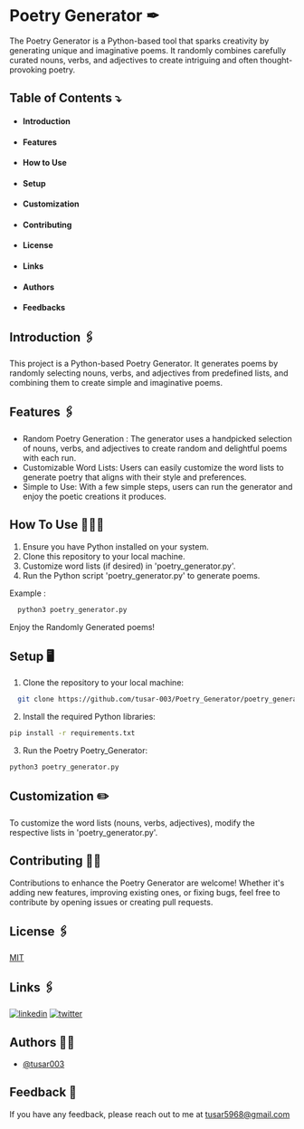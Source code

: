 # Poetry Generator ✒
The Poetry Generator is a Python-based tool that sparks creativity by generating unique and imaginative poems. It randomly combines carefully curated nouns, verbs, and adjectives to create intriguing and often thought-provoking poetry.
## Table of Contents ⤵️
- #### Introduction
- #### Features
- #### How to Use
- #### Setup
- #### Customization
- #### Contributing
- #### License
- #### Links
- #### Authors
- #### Feedbacks

## Introduction 🖇
This project is a Python-based Poetry Generator. It generates poems by randomly selecting nouns, verbs, and adjectives from predefined lists, and combining them to create simple and imaginative poems.
## Features 🖇

- Random Poetry Generation : The generator uses a handpicked selection of nouns, verbs, and adjectives to create random and delightful poems with each run.
- Customizable Word Lists: Users can easily customize the word lists to generate poetry that aligns with their style and preferences.
- Simple to Use: With a few simple steps, users can run the generator and enjoy the poetic creations it produces.


## How To Use 🧑🏼‍💻
1. Ensure you have Python installed on your system.     
2. Clone this repository to your local machine.  
3. Customize word lists (if desired) in 'poetry_generator.py'.
4. Run the Python script 'poetry_generator.py' to generate poems.    
 
 
Example : 
```bash
  python3 poetry_generator.py

```
Enjoy the Randomly Generated poems!
## Setup 🖥️
1. Clone the repository to your local machine:
```bash
  git clone https://github.com/tusar-003/Poetry_Generator/poetry_generator.git

```
2. Install the required Python libraries:
```bash
pip install -r requirements.txt

```
3. Run the Poetry Poetry_Generator:
```bash
python3 poetry_generator.py

```
## Customization ✏️
To customize the word lists (nouns, verbs, adjectives), modify the respective lists in 'poetry_generator.py'.

## Contributing 💁🏻

Contributions to enhance the Poetry Generator are welcome! Whether it's adding new features, improving existing ones, or fixing bugs, feel free to contribute by opening issues or creating pull requests.


## License 🖇

[MIT](https://choosealicense.com/licenses/mit/)


## Links 🖇

[![linkedin](https://img.shields.io/badge/linkedin-0A66C2?style=for-the-badge&logo=linkedin&logoColor=white)](https://www.linkedin.com/in/tusarmondal/)
[![twitter](https://img.shields.io/badge/twitter-1DA1F2?style=for-the-badge&logo=twitter&logoColor=white)](https://twitter.com/TusarMo60121694)


## Authors 👨🏻

- [@tusar003](https://github.com/tusar-003)


## Feedback 🔁

If you have any feedback, please reach out to me at tusar5968@gmail.com

